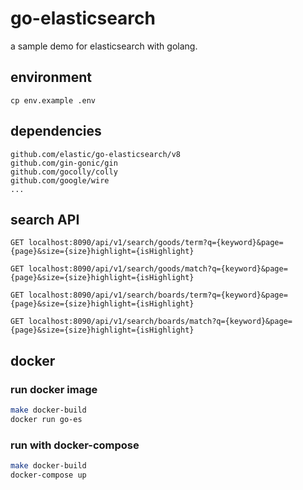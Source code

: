 # go-elasticsearch
a sample demo for elasticsearch with golang.

## environment

```shell
cp env.example .env
```

## dependencies

```shell
github.com/elastic/go-elasticsearch/v8
github.com/gin-gonic/gin
github.com/gocolly/colly
github.com/google/wire
...
```

## search API

```http request
GET localhost:8090/api/v1/search/goods/term?q={keyword}&page={page}&size={size}highlight={isHighlight}

GET localhost:8090/api/v1/search/goods/match?q={keyword}&page={page}&size={size}highlight={isHighlight}

GET localhost:8090/api/v1/search/boards/term?q={keyword}&page={page}&size={size}highlight={isHighlight}

GET localhost:8090/api/v1/search/boards/match?q={keyword}&page={page}&size={size}highlight={isHighlight}
```


## docker

### run docker image
```bash
make docker-build
docker run go-es
```

### run with docker-compose
```bash
make docker-build
docker-compose up
```